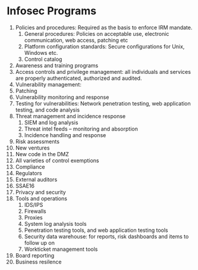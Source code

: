 # Infosec Programs



1. Policies and procedures: Required as the basis to enforce IRM mandate.
   1. General procedures: Policies on acceptable use, electronic communication, web access, patching etc
   2. Platform configuration standards: Secure configurations for Unix, Windows etc.
   3. Control catalog
2. Awareness and training programs
3. Access controls and privilege management: all individuals and services are properly authenticated, authorized and audited.
4. Vulnerability management:
5. Patching
6. Vulnerability monitoring and response
7. Testing for vulnerabilities: Network penetration testing, web application testing, and code analysis
8. Threat management and incidence response
   1. SIEM and log analysis
   2. Threat intel feeds – monitoring and absorption
   3. Incidence handling and response
9. Risk assessments
10. New ventures
11. New code in the DMZ
12. All varieties of control exemptions
13. Compliance
14. Regulators
15. External auditors
16. SSAE16
17. Privacy and security
18. Tools and operations
    1. IDS/IPS
    2. Firewalls
    3. Proxies
    4. System log analysis tools
    5. Penetration testing tools, and web application testing tools
    6. Security data warehouse: for reports, risk dashboards and items to follow up on
    7. Workticket management tools
19. Board reporting
20. Business resilence

